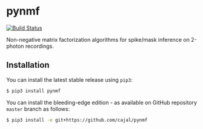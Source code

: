 # pynmf

[![Build Status](https://travis-ci.org/cajal/pynmf.svg?branch=master)](https://travis-ci.org/cajal/pynmf)


Non-negative matrix factorization algorithms for spike/mask inference on 2-photon recordings.

## Installation
You can install the latest stable release using `pip3`:

```bash
$ pip3 install pynmf
```

You can install the bleeding-edge edition - as available on GitHub repository `master` branch as follows:

```bash
$ pip3 install -e git+https://github.com/cajal/pynmf
```
